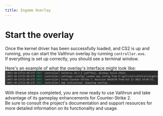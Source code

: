 ```yaml
---
title: Ingame Overlay
---
```


# Start the overlay
Once the kernel driver has been successfully loaded, and CS2 is up and running, 
you can start the Valthrun overlay by running `controller.exe`.  
If everything is set up correctly, you should see a terminal window.

Here's an example of what the overlay's interface might look like:
![Screenshot of Success](../_media/screenshot_controller_success.png)

With these steps completed, you are now ready to use Valthrun and take advantage of its gameplay enhancements for Counter-Strike 2.  
Be sure to consult the project's documentation and support resources for more detailed information on its functionality and usage.